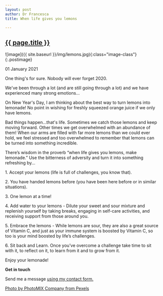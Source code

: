```yaml
---
layout: post
author: Dr Francesca
title: When life gives you lemons

---
```

 
 <h2 class="postheader"><a href="{{ site.baseurl }}{{ page.url }}">{{ page.title }}</a></h2>


![image]({{ site.baseurl }}/img/lemons.jpg){:class="image-class"}{:.postimage}

<p class="blogdate">01 January 2021</p>

<p class="blogcopy">One thing's for sure. Nobody will ever forget 2020.</p>

<p class="blogcopy">We've been through a lot (and are still going through a lot) and we have experienced many strong emotions...</p>

<p class="blogcopy">On New Year's Day, I am thinking about the best way to turn lemons into lemonade! No point in wishing for freshly squeezed orange juice if we only have lemons.</p>

<p class="blogcopy">Bad things happen...that's life. Sometimes we catch those lemons and keep moving forward.  Other times we get overwhelmed with an abundance of them! When our arms are filled with far more lemons than we could ever hold, we feel stressed and too overwhelmed to remember that lemons can be turned into something incredible.</p>

<p class="blogcopy">There’s wisdom in the proverb “when life gives you lemons, make lemonade.”  Use the bitterness of adversity and turn it into something refreshing by...</p>

<p class="blogcopy">1. Accept your lemons (life is full of challenges, you know that).</p>

<p class="blogcopy">2. You have handed lemons before (you have been here before or in similar situations).</p>

<p class="blogcopy">3. One lemon at a time!</p>

<p class="blogcopy">4. Add water to your lemons - Dilute your sweet and sour mixture and replenish yourself by taking breaks, engaging in self-care activities, and receiving support from those around you.</p>

<p class="blogcopy">5. Embrace the lemons - While lemons are sour, they are also a great source of Vitamin C, and just as your immune system is boosted by Vitamin C, so too is your mind boosted by life’s challenges.</p>

<p class="blogcopy">6. Sit back and Learn. Once you’ve overcome a challenge take time to sit with it, to reflect on it, to learn from it and to grow from it.</p>

<p class="blogcopy">Enjoy your lemonade!</p>


<p class="blogcopy"><strong>Get in touch</strong>
<p class="blogcopy">Send me a message <a href="https://drfrancesca.co.uk/contact">using my contact form.</a></p>


<p class="blogcopy"><a href="https://www.pexels.com/photo/aroma-beverage-blur-citrus-96974/">Photo by PhotoMIX Company from Pexels</a></p>



<br>
<div class="sharethis-inline-share-buttons"></div>
<br>
